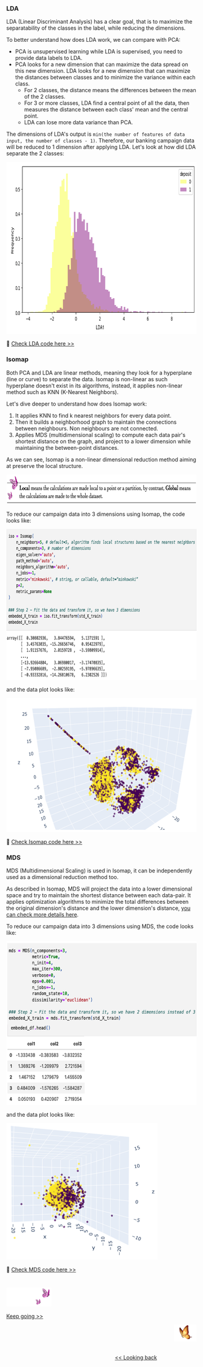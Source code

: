 ### LDA

LDA (Linear Discriminant Analysis) has a clear goal, that is to maximize the separatability of the classes in the label, while reducing the dimensions.

To better understand how does LDA work, we can compare with PCA:
* PCA is unsupervised learning while LDA is supervised, you need to provide data labels to LDA.
* PCA looks for a new dimension that can maximize the data spread on this new dimension. LDA looks for a new dimension that can maximize the distances between classes and to minimize the variance within each class.
  * For 2 classes, the distance means the differences between the mean of the 2 classes.
  * For 3 or more classes, LDA find a central point of all the data, then measures the distance between each class' mean and the central point.
  * LDA can lose more data variance than PCA.

The dimensions of LDA's output is `min(the number of features of data input, the number of classes - 1)`. Therefore, our banking campaign data will be reduced to 1 dimension after applying LDA. Let's look at how did LDA separate the 2 classes:

<img src="https://github.com/lady-h-world/My_Garden/blob/main/images/Crystal_Ball_images/camapign_dim_redu_images/data_lda.png" width="859" height="454" />

🌻 [Check LDA code here >>][1]


### Isomap

Both PCA and LDA are linear methods, meaning they look for a hyperplane (line or curve) to separate the data. Isomap is non-linear as such hyperplane doesn't exist in its algorithms, instead, it applies non-linear method such as KNN (K-Nearest Neighbors). 

Let's dive deeper to understand how does Isomap work:
1. It applies KNN to find k nearest neighbors for every data point.
2. Then it builds a neighborhood graph to maintain the connections between neighbours. Non neighbours are not connected.
3. Applies MDS (multidimensional scaling) to compute each data pair's shortest distance on the graph, and project to a lower dimension while maintaining the between-point distances.

As we can see, Isomap is a non-linear dimensional reduction method aiming at preserve the local structure.

<img src="https://github.com/lady-h-world/My_Garden/blob/main/images/notes/local_vs_global.png" width="766" height="79" />

To reduce our campaign data into 3 dimensions using Isomap, the code looks like:

<img src="https://github.com/lady-h-world/My_Garden/blob/main/images/Crystal_Ball_images/camapign_dim_redu_images/iso_code.png" width="759" height="398" />

and the data plot looks like: 

<img src="https://github.com/lady-h-world/My_Garden/blob/main/images/Crystal_Ball_images/camapign_dim_redu_images/data_isomap.png" width="594" height="354" />

🌻 [Check Isomap code here >>][1]


### MDS

MDS (Multidimensional Scaling) is used in Isomap, it can be independently used as a dimensional reduction method too.

As described in Isomap, MDS will project the data into a lower dimensional space and try to maintain the shortest distance between each data-pair. It applies optimization algorithms to minimize the total differences between the original dimension's distance and the lower dimension's distance, [you can check more details here][2].

To reduce our campaign data into 3 dimensions using MDS, the code looks like:

<img src="https://github.com/lady-h-world/My_Garden/blob/main/images/Crystal_Ball_images/camapign_dim_redu_images/mds_code.png" width="639" height="432" />

and the data plot looks like: 

<img src="https://github.com/lady-h-world/My_Garden/blob/main/images/Crystal_Ball_images/camapign_dim_redu_images/data_mds.png" width="400" height="361" />

🌻 [Check MDS code here >>][1]


#
<p align="left">
<img src="https://github.com/lady-h-world/My_Garden/blob/main/images/follow_us.png" width="120" height="50" />
</p>

[Keep going >>][3]

<p align="right">
<img src="https://github.com/lady-h-world/My_Garden/blob/main/images/going_back.png" width="60" height="44" />
</p>

&nbsp;&nbsp;&nbsp;&nbsp;&nbsp;&nbsp;&nbsp;&nbsp;&nbsp;&nbsp;&nbsp;&nbsp;&nbsp;&nbsp;&nbsp;&nbsp;&nbsp;&nbsp;&nbsp;&nbsp;&nbsp;&nbsp;&nbsp;&nbsp;&nbsp;&nbsp;&nbsp;&nbsp;&nbsp;&nbsp;&nbsp;&nbsp;&nbsp;&nbsp;&nbsp;&nbsp;&nbsp;&nbsp;&nbsp;&nbsp;&nbsp;&nbsp;&nbsp;&nbsp;&nbsp;&nbsp;&nbsp;&nbsp;&nbsp;&nbsp;&nbsp;&nbsp;&nbsp;&nbsp;&nbsp;&nbsp;&nbsp;&nbsp;&nbsp;&nbsp;&nbsp;&nbsp;&nbsp;&nbsp;&nbsp;&nbsp;&nbsp;&nbsp;&nbsp;&nbsp;&nbsp;&nbsp;&nbsp;&nbsp;&nbsp;&nbsp;&nbsp;&nbsp;&nbsp;&nbsp;&nbsp;&nbsp;&nbsp;&nbsp;&nbsp;&nbsp;&nbsp;&nbsp;&nbsp;&nbsp;&nbsp;&nbsp;&nbsp;&nbsp;&nbsp;&nbsp;&nbsp;&nbsp;&nbsp;&nbsp;&nbsp;&nbsp;&nbsp;&nbsp;&nbsp;&nbsp;&nbsp;&nbsp;&nbsp;&nbsp;&nbsp;&nbsp;&nbsp;&nbsp;&nbsp;&nbsp;&nbsp;&nbsp;&nbsp;&nbsp;&nbsp;&nbsp;&nbsp;&nbsp;&nbsp;&nbsp;&nbsp;&nbsp;&nbsp;&nbsp;&nbsp;&nbsp;&nbsp;&nbsp;&nbsp;&nbsp;&nbsp;&nbsp;&nbsp;&nbsp;&nbsp;&nbsp;&nbsp;&nbsp;&nbsp;&nbsp;&nbsp;&nbsp;&nbsp;&nbsp;&nbsp;&nbsp;&nbsp;&nbsp;&nbsp;&nbsp;&nbsp;&nbsp;&nbsp;&nbsp;&nbsp;&nbsp;&nbsp;&nbsp;&nbsp;&nbsp;&nbsp;&nbsp;&nbsp;&nbsp;&nbsp;&nbsp;&nbsp;&nbsp;&nbsp;&nbsp;&nbsp;&nbsp;&nbsp;&nbsp;&nbsp;&nbsp;&nbsp;&nbsp;&nbsp;&nbsp;&nbsp;&nbsp;&nbsp;&nbsp;&nbsp;&nbsp;&nbsp;&nbsp;&nbsp;&nbsp;&nbsp;&nbsp;&nbsp;&nbsp;&nbsp;[<< Looking back][4]
 


[1]:https://github.com/lady-h-world/My_Garden/blob/main/code/crystal_ball/data_collector/magic_dimensional_reduction.ipynb
[2]:https://towardsdatascience.com/mds-multidimensional-scaling-smart-way-to-reduce-dimensionality-in-python-7c126984e60b
[3]:https://github.com/lady-h-world/My_Garden/blob/main/reading_pages/Crystal_Ball/dimensional_reduction3.md
[4]:https://github.com/lady-h-world/My_Garden/blob/main/reading_pages/Crystal_Ball/dimensional_reduction1.md
